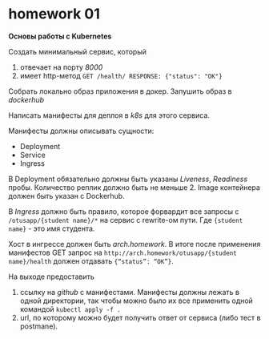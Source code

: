 # homework 01
**Основы работы с Kubernetes**

Создать минимальный сервис, который
1. отвечает на порту *8000*
1. имеет http-метод
`GET /health/
RESPONSE: {"status": "OK"}`

Cобрать локально образ приложения в докер.
Запушить образ в *dockerhub*

Написать манифесты для деплоя в *k8s* для этого сервиса.

Манифесты должны описывать сущности:
* Deployment
* Service 
* Ingress

В Deployment обязательно должны быть указаны _Liveness_, _Readiness_ пробы.
Количество реплик должно быть не меньше 2. Image контейнера должен быть указан с Dockerhub.

В _Ingress_ должно быть правило, которое форвардит все запросы с `/otusapp/{student name}/*` на сервис с rewrite-ом пути. Где `{student name}` - это имя студента.

Хост в ингрессе должен быть *arch.homework*. В итоге после применения манифестов GET запрос на `http://arch.homework/otusapp/{student name}/health` должен отдавать `{“status”: “OK”}`.

На выходе предоставить
1. ссылку на *github* c манифестами. Манифесты должны лежать в одной директории, так чтобы можно было их все применить одной командой `kubectl apply -f .`
1. url, по которому можно будет получить ответ от сервиса (либо тест в postmanе).

